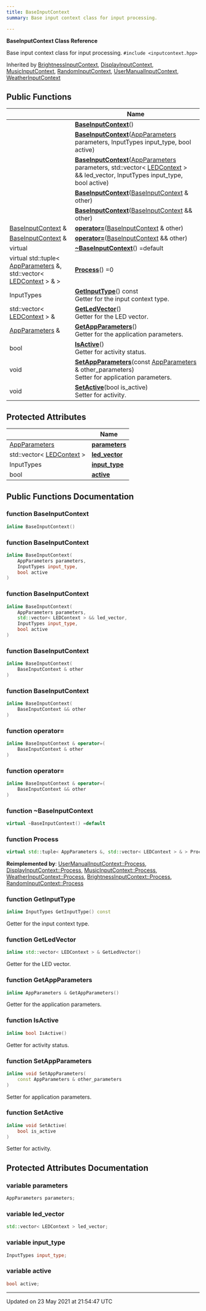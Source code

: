 ```yaml
---
title: BaseInputContext
summary: Base input context class for input processing.  

---
```


**BaseInputContext Class Reference**


Base input context class for input processing. 
`#include <inputcontext.hpp>`

Inherited by [BrightnessInputContext](classes/classbrightnessinputcontext/), [DisplayInputContext](classes/classdisplayinputcontext/), [MusicInputContext](classes/classmusicinputcontext/), [RandomInputContext](classes/classrandominputcontext/), [UserManualInputContext](classes/classusermanualinputcontext/), [WeatherInputContext](classes/classweatherinputcontext/)

## Public Functions

|                | Name           |
| -------------- | -------------- |
| | **[BaseInputContext](classes/classbaseinputcontext/#function-baseinputcontext)**() |
| | **[BaseInputContext](classes/classbaseinputcontext/#function-baseinputcontext)**([AppParameters](classes/structappparameters/) parameters, InputTypes input_type, bool active) |
| | **[BaseInputContext](classes/classbaseinputcontext/#function-baseinputcontext)**([AppParameters](classes/structappparameters/) parameters, std::vector< [LEDContext](classes/classledcontext/) > && led_vector, InputTypes input_type, bool active) |
| | **[BaseInputContext](classes/classbaseinputcontext/#function-baseinputcontext)**([BaseInputContext](classes/classbaseinputcontext/) & other) |
| | **[BaseInputContext](classes/classbaseinputcontext/#function-baseinputcontext)**([BaseInputContext](classes/classbaseinputcontext/) && other) |
| [BaseInputContext](classes/classbaseinputcontext/) & | **[operator=](classes/classbaseinputcontext/#function-operator=)**([BaseInputContext](classes/classbaseinputcontext/) & other) |
| [BaseInputContext](classes/classbaseinputcontext/) & | **[operator=](classes/classbaseinputcontext/#function-operator=)**([BaseInputContext](classes/classbaseinputcontext/) && other) |
| virtual | **[~BaseInputContext](classes/classbaseinputcontext/#function-~baseinputcontext)**() =default |
| virtual std::tuple< [AppParameters](classes/structappparameters/) &, std::vector< [LEDContext](classes/classledcontext/) > & > | **[Process](classes/classbaseinputcontext/#function-process)**() =0 |
| InputTypes | **[GetInputType](classes/classbaseinputcontext/#function-getinputtype)**() const<br>Getter for the input context type.  |
| std::vector< [LEDContext](classes/classledcontext/) > & | **[GetLedVector](classes/classbaseinputcontext/#function-getledvector)**()<br>Getter for the LED vector.  |
| [AppParameters](classes/structappparameters/) & | **[GetAppParameters](classes/classbaseinputcontext/#function-getappparameters)**()<br>Getter for the application parameters.  |
| bool | **[IsActive](classes/classbaseinputcontext/#function-isactive)**()<br>Getter for activity status.  |
| void | **[SetAppParameters](classes/classbaseinputcontext/#function-setappparameters)**(const [AppParameters](classes/structappparameters/) & other_parameters)<br>Setter for application parameters.  |
| void | **[SetActive](classes/classbaseinputcontext/#function-setactive)**(bool is_active)<br>Setter for activity.  |

## Protected Attributes

|                | Name           |
| -------------- | -------------- |
| [AppParameters](classes/structappparameters/) | **[parameters](classes/classbaseinputcontext/#variable-parameters)**  |
| std::vector< [LEDContext](classes/classledcontext/) > | **[led_vector](classes/classbaseinputcontext/#variable-led_vector)**  |
| InputTypes | **[input_type](classes/classbaseinputcontext/#variable-input_type)**  |
| bool | **[active](classes/classbaseinputcontext/#variable-active)**  |

## Public Functions Documentation

### function BaseInputContext

```cpp
inline BaseInputContext()
```


### function BaseInputContext

```cpp
inline BaseInputContext(
    AppParameters parameters,
    InputTypes input_type,
    bool active
)
```


### function BaseInputContext

```cpp
inline BaseInputContext(
    AppParameters parameters,
    std::vector< LEDContext > && led_vector,
    InputTypes input_type,
    bool active
)
```


### function BaseInputContext

```cpp
inline BaseInputContext(
    BaseInputContext & other
)
```


### function BaseInputContext

```cpp
inline BaseInputContext(
    BaseInputContext && other
)
```


### function operator=

```cpp
inline BaseInputContext & operator=(
    BaseInputContext & other
)
```


### function operator=

```cpp
inline BaseInputContext & operator=(
    BaseInputContext && other
)
```


### function ~BaseInputContext

```cpp
virtual ~BaseInputContext() =default
```


### function Process

```cpp
virtual std::tuple< AppParameters &, std::vector< LEDContext > & > Process() =0
```


**Reimplemented by**: [UserManualInputContext::Process](classes/classusermanualinputcontext/#function-process), [DisplayInputContext::Process](classes/classdisplayinputcontext/#function-process), [MusicInputContext::Process](classes/classmusicinputcontext/#function-process), [WeatherInputContext::Process](classes/classweatherinputcontext/#function-process), [BrightnessInputContext::Process](classes/classbrightnessinputcontext/#function-process), [RandomInputContext::Process](classes/classrandominputcontext/#function-process)


### function GetInputType

```cpp
inline InputTypes GetInputType() const
```

Getter for the input context type. 

### function GetLedVector

```cpp
inline std::vector< LEDContext > & GetLedVector()
```

Getter for the LED vector. 

### function GetAppParameters

```cpp
inline AppParameters & GetAppParameters()
```

Getter for the application parameters. 

### function IsActive

```cpp
inline bool IsActive()
```

Getter for activity status. 

### function SetAppParameters

```cpp
inline void SetAppParameters(
    const AppParameters & other_parameters
)
```

Setter for application parameters. 

### function SetActive

```cpp
inline void SetActive(
    bool is_active
)
```

Setter for activity. 

## Protected Attributes Documentation

### variable parameters

```cpp
AppParameters parameters;
```


### variable led_vector

```cpp
std::vector< LEDContext > led_vector;
```


### variable input_type

```cpp
InputTypes input_type;
```


### variable active

```cpp
bool active;
```


-------------------------------

Updated on 23 May 2021 at 21:54:47 UTC